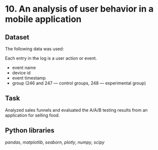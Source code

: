 # 10. An analysis of user behavior in a mobile application


## Dataset

The following data was used:

Each entry in the log is a user action or event.

* event name 
* device id
* event timestamp 
* group (246 and 247 — control groups, 248 — experimental group)

## Task

Analyzed sales funnels and evaluated the A/A/B testing results from an application for selling food.  

## Python libraries

*pandas*, *matplotlib*, *seaborn*, *plotly*, *numpy*, *scipy*
